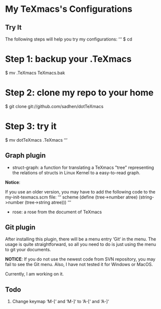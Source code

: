 # My TeXmacs's Configurations

## Try It
The following steps will help you try my configurations:
‘‘‘
$ cd
# Step 1: backup your .TeXmacs
$ mv .TeXmacs TeXmacs.bak
# Step 2: clone my repo to your home
$ git clone git://github.com/sadhen/dotTeXmacs
# Step 3: try it
$ mv dotTeXmacs .TeXmacs
‘‘‘

## Graph plugin
+ struct-graph: a function for translating a TeXmacs "tree" representing the relations of structs in Linux Kernel to a easy-to-read graph.

**Notice**:

If you use an older version, you may have to add the following code to the my-init-texmacs.scm file:
‘‘‘ scheme
(define (tree->number atree)
        (string->number (tree->string atree)))
‘‘‘

+ rose: a rose from the document of TeXmacs

## Git plugin
After installing this plugin, there will be a menu entry ‘Git‘ in the menu. The usage is quite straightforward, so all you need to do is just using the menu to git your documents.

**NOTICE**: If you do not use the newest code from SVN repository, you may fail to see the Git menu. Also, I have not tested it for Windows or MacOS.

Currently, I am working on it.

## Todo

1. Change keymap ‘M-[‘ and ‘M-]‘ to ‘A-[‘ and ‘A-]‘
